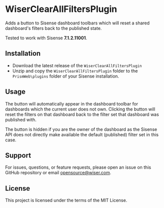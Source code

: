 # WiserClearAllFiltersPlugin

Adds a button to Sisense dashboard toolbars which will reset a shared
dashboard's filters back to the published state.

Tested to work with Sisense **7.1.2.11001**.

## Installation

* Download the latest release of the `WiserClearAllFiltersPlugin`
* Unzip and copy the `WiserClearAllFiltersPlugin` folder to the
  `PrismWeb\plugins` folder of your Sisense installation.

## Usage

The button will automatically appear in the dashboard toolbar for dashboards
which the current user does not own. Clicking the button will reset the filters
on that dashboard back to the filter set that dashboard was published with.

The button is hidden if you are the owner of the dashboard as the Sisense API
does not directly make available the default (published) filter set in this
case.

## Support

For issues, questions, or feature requests, please open an issue on this GitHub
repository or email <opensource@wiser.com>.

## License

This project is licensed under the terms of the MIT License.
